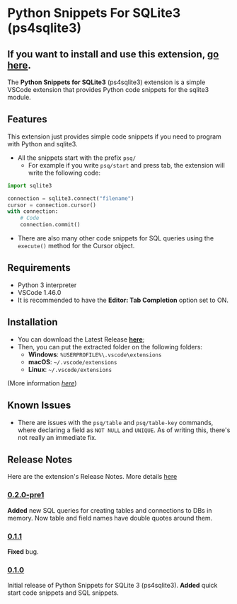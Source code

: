 # Python Snippets For SQLite3 (ps4sqlite3)

## If you want to install and use this extension, **[go here](#Installation)**.

The **Python Snippets for SQLite3** (ps4sqlite3) extension is a simple VSCode extension that provides Python code snippets for the sqlite3 module.

## Features

This extension just provides simple code snippets if you need to program with Python and sqlite3.

- All the snippets start with the prefix `psq/`
  - For example if you write `psq/start` and press tab, the extension will write the following code:

```python
import sqlite3

connection = sqlite3.connect("filename")
cursor = connection.cursor()
with connection:
    # Code
    connection.commit()
```

- There are also many other code snippets for SQL queries using the `execute()` method for the Cursor object.

## Requirements

- Python 3 interpreter
- VSCode 1.46.0
- It is recommended to have the **Editor: Tab Completion** option set to ON.

## Installation

- You can download the Latest Release **[here](releases)**;
- Then, you can put the extracted folder on the following folders: 
  - **Windows**: `%USERPROFILE%\.vscode\extensions`
  - **macOS**: `~/.vscode/extensions`
  - **Linux**: `~/.vscode/extensions`

(More information *[here](extensions)*)

## Known Issues

- There are issues with the `psq/table` and `psq/table-key` commands, where declaring a field as `NOT NULL`
and `UNIQUE`. As of writing this, there's not really an immediate fix.

## Release Notes

Here are the extension's Release Notes. More details [here](./CHANGELOG.md)

### **[0.2.0-pre1](./CHANGELOG.md#0.2.0-pre1)**

**Added** new SQL queries for creating tables and connections to DBs in memory.
Now table and field names have double quotes around them.

### **[0.1.1](./CHANGELOG.md#0.1.1)**

**Fixed** bug.

### **[0.1.0](./CHANGELOG.md#0.1.0)**

Initial release of Python Snippets for SQLite 3 (ps4sqlite3).
**Added** quick start code snippets and SQL snippets.

[releases]: https://github.com/hub-sdaft/ps4sqlite3/releases/tag/v0.1.1
[extensions]: https://code.visualstudio.com/docs/editor/extension-gallery#_where-are-extensions-installed
